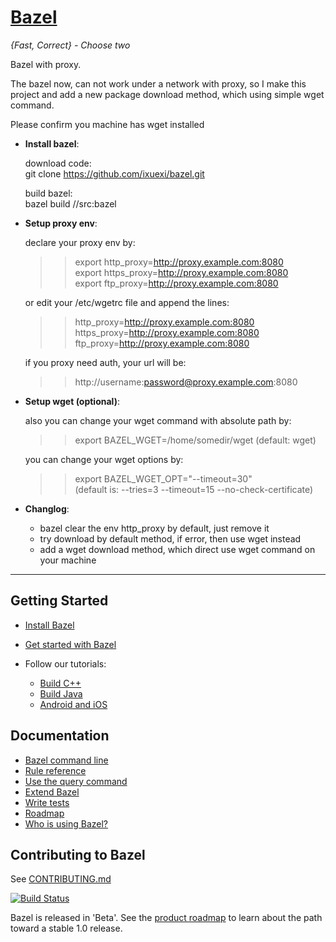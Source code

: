 # [Bazel](https://bazel.build)

*{Fast, Correct} - Choose two*

Bazel with proxy.

  The bazel now, can not work under a network with proxy, so I
  make this project and add a new package download method, 
  which using simple wget command.

  Please confirm you machine has wget installed

  * **Install bazel**:<br>
  
    download code:<br>
        git clone https://github.com/ixuexi/bazel.git<br>

    build bazel:<br>
        bazel build //src:bazel
    
  * **Setup proxy env**:<br>
  
    declare your proxy env by:<br>
    >>export http_proxy=http://proxy.example.com:8080<br>
    >>export https_proxy=http://proxy.example.com:8080<br>
    >>export ftp_proxy=http://proxy.example.com:8080<br>
    
    or edit your /etc/wgetrc file and append the lines:<br>
    >>http_proxy=http://proxy.example.com:8080<br>
    >>https_proxy=http://proxy.example.com:8080<br>
    >>ftp_proxy=http://proxy.example.com:8080<br>

    if you proxy need auth, your url will be:<br>
    >>http://username:password@proxy.example.com:8080

  * **Setup wget (optional)**:
  
    also you can change your wget command with absolute path by:<br>
    >>export BAZEL_WGET=/home/somedir/wget  (default: wget)<br>

    you can change your wget options by:<br>
    >>export BAZEL_WGET_OPT="--timeout=30"<br>
    >>(default is: --tries=3 --timeout=15 --no-check-certificate)

  * **Changlog**:
    - bazel clear the env http_proxy by default, just remove it
    - try download by default method, if error, then use wget instead
    - add a wget download method, which direct use wget command on your machine
    
--------

## Getting Started

  * [Install Bazel](https://docs.bazel.build/install.html)
  * [Get started with Bazel](https://docs.bazel.build/getting-started.html)
  * Follow our tutorials:

    - [Build C++](https://docs.bazel.build/tutorial/cpp.html)
    - [Build Java](https://docs.bazel.build/tutorial/java.html)
    - [Android and iOS](https://docs.bazel.build/tutorial/app.html)

## Documentation

  * [Bazel command line](https://docs.bazel.build/user-manual.html)
  * [Rule reference](https://docs.bazel.build/be/overview.html)
  * [Use the query command](https://docs.bazel.build/query.html)
  * [Extend Bazel](https://docs.bazel.build/skylark/index.html)
  * [Write tests](https://docs.bazel.build/test-encyclopedia.html)
  * [Roadmap](https://bazel.build/roadmap.html)
  * [Who is using Bazel?](https://github.com/bazelbuild/bazel/wiki/Bazel-Users)

## Contributing to Bazel

See [CONTRIBUTING.md](CONTRIBUTING.md)

[![Build Status](http://ci.bazel.io/buildStatus/icon?job=bazel-tests)](http://ci.bazel.io/job/bazel-tests)

Bazel is released in 'Beta'.
See the [product roadmap](https://bazel.build/roadmap.html) to learn about the
path toward a stable 1.0 release.
